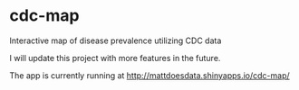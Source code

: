 # cdc-map
Interactive map of disease prevalence utilizing CDC data

I will update this project with more features in the future.

The app is currently running at http://mattdoesdata.shinyapps.io/cdc-map/

